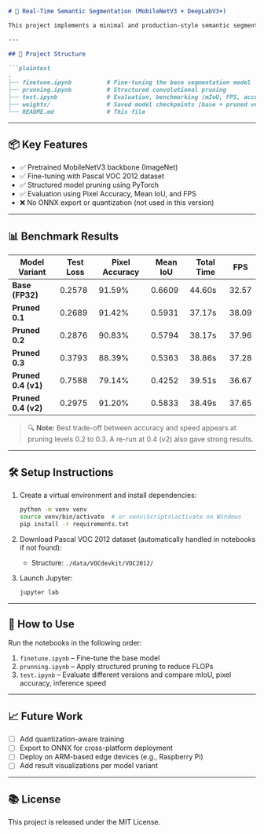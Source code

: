 ```markdown
# 🧠 Real-Time Semantic Segmentation (MobileNetV3 + DeepLabV3+)

This project implements a minimal and production-style semantic segmentation pipeline using a lightweight MobileNetV3 + DeepLabV3+ architecture, optimized for real-time performance and edge deployment. The pipeline is built entirely using **Jupyter Notebooks** for clear experimentation and reproducibility.

---

## 📁 Project Structure

```plaintext
.
├── finetune.ipynb          # Fine-tuning the base segmentation model
├── prunning.ipynb          # Structured convolutional pruning
├── test.ipynb              # Evaluation, benchmarking (mIoU, FPS, accuracy)
├── weights/                # Saved model checkpoints (base + pruned versions)
└── README.md               # This file
```

---

## 📦 Key Features

- ✅ Pretrained MobileNetV3 backbone (ImageNet)
- ✅ Fine-tuning with Pascal VOC 2012 dataset
- ✅ Structured model pruning using PyTorch
- ✅ Evaluation using Pixel Accuracy, Mean IoU, and FPS
- ❌ No ONNX export or quantization (not used in this version)

---

## 📊 Benchmark Results

| Model Variant          | Test Loss | Pixel Accuracy | Mean IoU | Total Time | FPS   |
|------------------------|-----------|----------------|----------|------------|-------|
| **Base (FP32)**        | 0.2578    | 91.59%         | 0.6609   | 44.60s     | 32.57 |
| **Pruned 0.1**         | 0.2689    | 91.42%         | 0.5931   | 37.17s     | 38.09 |
| **Pruned 0.2**         | 0.2876    | 90.83%         | 0.5794   | 38.17s     | 37.96 |
| **Pruned 0.3**         | 0.3793    | 88.39%         | 0.5363   | 38.86s     | 37.28 |
| **Pruned 0.4 (v1)**    | 0.7588    | 79.14%         | 0.4252   | 39.51s     | 36.67 |
| **Pruned 0.4 (v2)**    | 0.2975    | 91.20%         | 0.5833   | 38.49s     | 37.65 |

> 🔍 **Note:** Best trade-off between accuracy and speed appears at pruning levels 0.2 to 0.3. A re-run at 0.4 (v2) also gave strong results.

---

## 🛠️ Setup Instructions

1. Create a virtual environment and install dependencies:
   ```bash
   python -m venv venv
   source venv/bin/activate  # or venv\Scripts\activate on Windows
   pip install -r requirements.txt
   ```

2. Download Pascal VOC 2012 dataset (automatically handled in notebooks if not found):
   - Structure: `./data/VOCdevkit/VOC2012/`

3. Launch Jupyter:
   ```bash
   jupyter lab
   ```

---

## 📌 How to Use

Run the notebooks in the following order:

1. `finetune.ipynb` – Fine-tune the base model
2. `prunning.ipynb` – Apply structured pruning to reduce FLOPs
3. `test.ipynb` – Evaluate different versions and compare mIoU, pixel accuracy, inference speed

---

## 📈 Future Work

- [ ] Add quantization-aware training
- [ ] Export to ONNX for cross-platform deployment
- [ ] Deploy on ARM-based edge devices (e.g., Raspberry Pi)
- [ ] Add result visualizations per model variant

---

## 📚 License

This project is released under the MIT License.
```

